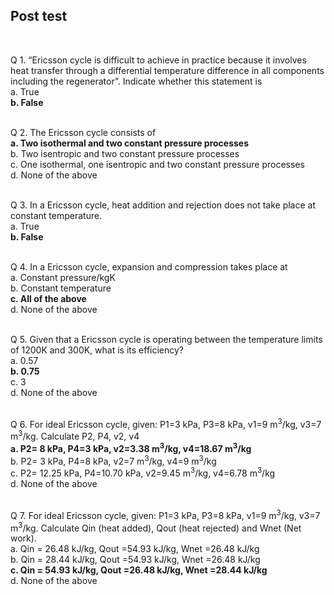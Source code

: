 ## Post test
<br>

Q 1. “Ericsson cycle is difficult to achieve in practice because it involves heat transfer through a differential temperature difference in all components including the regenerator”. Indicate whether this statement is<br>
a. True<br>
<b> b. False</b><br><br>


Q 2. The Ericsson cycle consists of<br>
<b>a. Two isothermal and two constant pressure processes<br></b>
b. Two isentropic and two constant pressure processes<br>
c. One isothermal, one isentropic and two constant pressure processes <br>
d. None of the above<br><br>



Q 3. In a Ericsson cycle, heat addition and rejection does not take place at constant temperature.<br>
a. True<br>
<b>b. False</b><br><br>


Q 4.  In a Ericsson cycle, expansion and compression takes place at <br>
a. Constant pressure/kgK<br>
b. Constant temperature<br>
<b>c. All of the above<br></b>
d. None of the above<br><br>

Q 5. Given that a Ericsson cycle is operating between the temperature limits of 1200K and 300K, what is its efficiency?<br>
a. 0.57<br>
<b>b. 0.75<br></b>
c. 3<br>
d. None of the above<br><br>

Q 6. For ideal Ericsson cycle, given: P1=3 kPa, P3=8 kPa, v1=9 m<sup>3</sup>/kg, v3=7 m<sup>3</sup>/kg. Calculate P2, P4, v2, v4<br>
<b>a. P2= 8 kPa, P4=3 kPa, v2=3.38 m<sup>3</sup>/kg, v4=18.67 m<sup>3</sup>/kg<br></b>
b. P2= 3 kPa, P4=8 kPa, v2=7 m<sup>3</sup>/kg, v4=9 m<sup>3</sup>/kg<br>
c. P2= 12.25 kPa, P4=10.70 kPa, v2=9.45 m<sup>3</sup>/kg, v4=6.78 m<sup>3</sup>/kg<br>
d. None of the above<br><br>

Q 7. For ideal Ericsson cycle, given: P1=3 kPa, P3=8 kPa, v1=9 m<sup>3</sup>/kg, v3=7 m<sup>3</sup>/kg. Calculate Qin (heat added), Qout (heat rejected) and Wnet (Net work).<br>
a. Qin = 26.48 kJ/kg, Qout =54.93 kJ/kg, Wnet =26.48 kJ/kg<br>
b. Qin = 28.44 kJ/kg, Qout =54.93 kJ/kg, Wnet =26.48 kJ/kg<br>
<b>c. Qin = 54.93 kJ/kg, Qout =26.48 kJ/kg, Wnet =28.44 kJ/kg<br></b>
d. None of the above<br><br>
